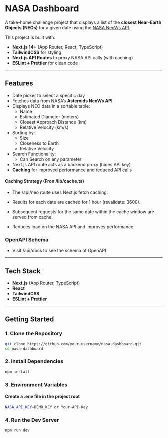 # NASA Dashboard

A take-home challenge project that displays a list of the **closest Near-Earth Objects (NEOs)** for a given date using the [NASA NeoWs API](https://api.nasa.gov/).

This project is built with:

- **Next.js 14+** (App Router, React, TypeScript)
- **TailwindCSS** for styling
- **Next.js API Routes** to proxy NASA API calls (with caching)
- **ESLint + Prettier** for clean code

---

## Features

- Date picker to select a specific day
- Fetches data from NASA’s **Asteroids NeoWs API**
- Displays NEO data in a sortable table:
  - Name
  - Estimated Diameter (meters)
  - Closest Approach Distance (km)
  - Relative Velocity (km/s)
- Sorting by:
  - Size
  - Closeness to Earth
  - Relative Velocity
- Search Functionality:
  - Can Search on any parameter
- Next.js API route acts as a backend proxy (hides API key)
- **Caching** for improved performance and reduced API calls

#### Caching Strategy (Fron /lib/cache.ts)

- The /api/neo route uses Next.js fetch caching:

- Results for each date are cached for 1 hour (revalidate: 3600).

- Subsequent requests for the same date within the cache window are served from cache.

- Reduces load on the NASA API and improves performance.

### OpenAPI Schema

- Visit /api/docs to see the schema of OpenAPI

---

## Tech Stack

- **Next.js** (App Router, TypeScript)
- **React**
- **TailwindCSS**
- **ESLint + Prettier**

---

## Getting Started

### 1. Clone the Repository

```bash
git clone https://github.com/your-username/nasa-dashboard.git
cd nasa-dashboard
```

### 2. Install Dependencies

```bash
npm install

```

### 3. Environment Variables

#### Create a .env file in the project root

```bash
NASA_API_KEY=DEMO_KEY or Your-API-Key
```

### 4. Run the Dev Server

```bash
npm run dev
```
